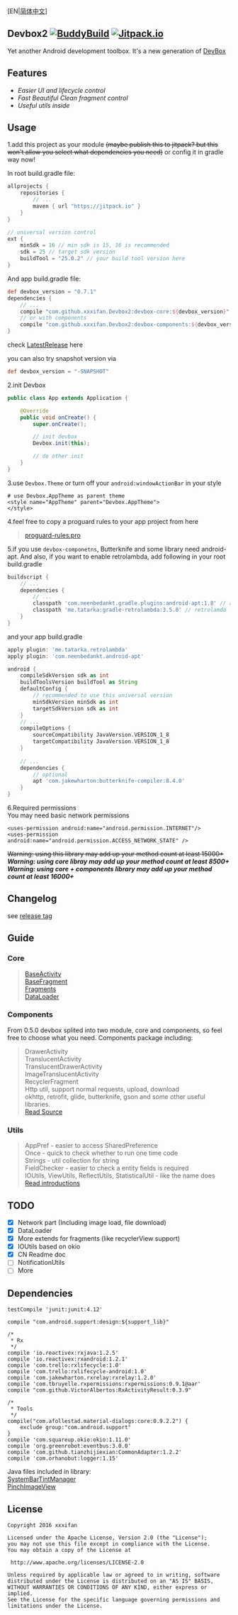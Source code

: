 [EN|[简体中文](https://github.com/xxxifan/Devbox2/blob/master/README_CN.md)]
## Devbox2 [![BuddyBuild](https://dashboard.buddybuild.com/api/statusImage?appID=578cb3974a7be5010070ef32&branch=master&build=latest)](https://dashboard.buddybuild.com/apps/578cb3974a7be5010070ef32/build/latest) [![Jitpack.io](https://jitpack.io/v/xxxifan/Devbox2.svg)](https://jitpack.io/#xxxifan/Devbox2)
Yet another Android development toolbox.
It's a new generation of [DevBox](https://github.com/xxxifan/DevBox)<br/>

## Features

*   *Easier UI and lifecycle control*
*   *Fast Beautiful Clean fragment control*
*   *Useful utils inside*

## Usage
1.add this project as your module ~~(maybe publish this to jitpack? but this won't allow you select what dependencies you need)~~
or config it in gradle way now!

In root build.gradle file:
```groovy
allprojects {
    repositories {
        // ...
        maven { url "https://jitpack.io" }
    }
}

// universal version control
ext {
    minSdk = 16 // min sdk is 15, 16 is recommended
    sdk = 25 // target sdk version
    buildTool = "25.0.2" // your build tool version here
}
```

And app build.gradle file:
```groovy
def devbox_version = "0.7.1"
dependencies {
    // ...
    compile "com.github.xxxifan.Devbox2:devbox-core:${devbox_version}"
    // or with components
    compile "com.github.xxxifan.Devbox2:devbox-components:${devbox_version}"
}
```

check [LatestRelease](https://github.com/xxxifan/Devbox2/releases) here

you can also try snapshot version via
```groovy
def devbox_version = "-SNAPSHOT"
```

2.init Devbox

```java
public class App extends Application {

    @Override
    public void onCreate() {
        super.onCreate();

        // init devbox
        Devbox.init(this);

        // do other init
    }
}
```

3.use ```Devbox.Theme``` or turn off your ```android:windowActionBar``` in your style

```
# use Devbox.AppTheme as parent theme
<style name="AppTheme" parent="Devbox.AppTheme">
</style>
```

4.feel free to copy a proguard rules to your app project from here
> [proguard-rules.pro](https://github.com/xxxifan/Devbox2/blob/master/library/proguard-rules.pro)

5.if you use ```devbox-componetns```, Butterknife and some library need android-apt. And also, if you want to enable retrolambda, add following in your root build.gradle

```groovy
buildscript {
    // ...
    dependencies {
        // ...
        classpath 'com.neenbedankt.gradle.plugins:android-apt:1.8' // android-apt
        classpath 'me.tatarka:gradle-retrolambda:3.5.0' // retrolamda
    }
}
```
and your app build.gradle

```groovy
apply plugin: 'me.tatarka.retrolambda'
apply plugin: 'com.neenbedankt.android-apt'

android {
    compileSdkVersion sdk as int
    buildToolsVersion buildTool as String
    defaultConfig {
        // recommended to use this universal version
        minSdkVersion minSdk as int
        targetSdkVersion sdk as int
    }
    // ...
    compileOptions {
        sourceCompatibility JavaVersion.VERSION_1_8
        targetCompatibility JavaVersion.VERSION_1_8
    }
    
    // ...
    dependencies {
        // optional
        apt 'com.jakewharton:butterknife-compiler:8.4.0'
    }
}
```

6.Required permissions<br/>
You may need basic network permissions
```
<uses-permission android:name="android.permission.INTERNET"/>
<uses-permission android:name="android.permission.ACCESS_NETWORK_STATE" />
```

~~Warning: using this library may add up your method count at least 15000+~~<br/>
***Warning: using core libray may add up your method count at least 8500+***<br/>
***Warning: using core + components library may add up your method count at least 16000+***

## Changelog

see [release tag](https://github.com/xxxifan/Devbox2/releases)

## Guide
### Core<br/>
>[BaseActivity](https://github.com/xxxifan/Devbox2/tree/master/doc/BASE_ACTIVITY_EN.md)<br/>
>[BaseFragment](https://github.com/xxxifan/Devbox2/tree/master/doc/BASE_FRAGMENT_EN.md)<br/>
>[Fragments](https://github.com/xxxifan/Devbox2/tree/master/doc/FRAGMENTS_EN.md)<br/>
>[DataLoader](https://github.com/xxxifan/Devbox2/tree/master/doc/DATALOADER_EN.md)<br/>

### Components
From 0.5.0 devbox splited into two module, core and components, so feel free to choose what you need. Components package including:
>DrawerActivity<br/>
>TranslucentActivity<br/>
>TranslucentDrawerActivity<br/>
>ImageTranslucentActivity<br/>
>RecyclerFragment<br/>
>Http util, support normal requests, upload, download<br/>
>okhttp, retrofit, glide, butterknife, gson and some other useful libraries.<br/>
>[Read Source](https://github.com/xxxifan/Devbox2/tree/master/devbox-components)

### Utils
>AppPref        - easier to access SharedPreference<br/>
>Once           - quick to check whether to run one time code<br/>
>Strings        - util collection for string<br/>
>FieldChecker   - easier to check a entity fields is required<br/>
>IOUtils, ViewUtils, ReflectUtils, StatisticalUtil - like the name does<br/>
>[Read introductions](https://github.com/xxxifan/Devbox2/tree/master/doc/COMPONENTS_EN.md)

## TODO
- [x] Network part (Including image load, file download)
- [x] DataLoader
- [x] More extends for fragments (like recyclerView support)
- [x] IOUtils based on okio
- [x] CN Readme doc
- [ ] NotificationUtils
- [ ] More

## Dependencies

    testCompile 'junit:junit:4.12'

    compile "com.android.support:design:${support_lib}"

    /*
     * Rx
     */
    compile 'io.reactivex:rxjava:1.2.5'
    compile 'io.reactivex:rxandroid:1.2.1'
    compile 'com.trello:rxlifecycle:1.0'
    compile 'com.trello:rxlifecycle-android:1.0'
    compile 'com.jakewharton.rxrelay:rxrelay:1.2.0'
    compile 'com.tbruyelle.rxpermissions:rxpermissions:0.9.1@aar'
    compile "com.github.VictorAlbertos:RxActivityResult:0.3.9"

    /*
     * Tools
     */
    compile("com.afollestad.material-dialogs:core:0.9.2.2") {
        exclude group:"com.android.support"
    }
    compile 'com.squareup.okio:okio:1.11.0'
    compile 'org.greenrobot:eventbus:3.0.0'
    compile 'com.github.tianzhijiexian:CommonAdapter:1.2.2'
    compile 'com.orhanobut:logger:1.15'

Java files included in library:<br/>
[SystemBarTintManager](https://github.com/xxxifan/Devbox2/blob/master/library/src/main/java/com/xxxifan/devbox/library/base/SystemBarTintManager.java)<br/>
[PinchImageView](https://github.com/xxxifan/Devbox2/blob/master/library/src/main/java/com/xxxifan/devbox/library/widget/PinchImageView.java)


## License
```
Copyright 2016 xxxifan

Licensed under the Apache License, Version 2.0 (the "License");
you may not use this file except in compliance with the License.
You may obtain a copy of the License at

 http://www.apache.org/licenses/LICENSE-2.0

Unless required by applicable law or agreed to in writing, software
distributed under the License is distributed on an "AS IS" BASIS,
WITHOUT WARRANTIES OR CONDITIONS OF ANY KIND, either express or implied.
See the License for the specific language governing permissions and
limitations under the License.
```
